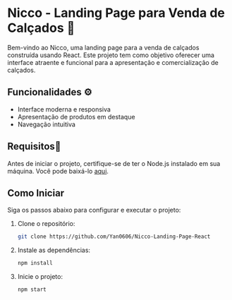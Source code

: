 # Nicco - Landing Page para Venda de Calçados 👟

Bem-vindo ao Nicco, uma landing page para a venda de calçados construída usando React. Este projeto tem como objetivo oferecer uma interface atraente e funcional para a apresentação e comercialização de calçados.

## Funcionalidades ⚙️

- Interface moderna e responsiva
- Apresentação de produtos em destaque
- Navegação intuitiva

## Requisitos📓

Antes de iniciar o projeto, certifique-se de ter o Node.js instalado em sua máquina. Você pode baixá-lo [aqui](https://nodejs.org/).
<br>

## Como Iniciar

Siga os passos abaixo para configurar e executar o projeto:

1. Clone o repositório:
   ```bash
   git clone https://github.com/Yan0606/Nicco-Landing-Page-React
   
2. Instale as dependências:
   ```bash
   npm install
   
3. Inicie o projeto:
   ```bash
   npm start
